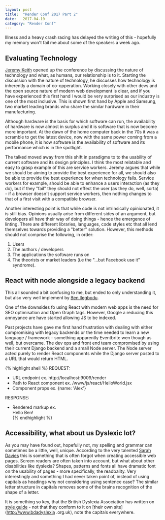 ```yaml
---
layout: post
title:  "Render Conf 2017 Part 2"
date:   2017-04-10
category: "Render Conf"
---
```


Illness and a heavy crash racing has delayed the writing of this - hopefully my 
memory won't fail me about some of the speakers a week ago.

Evaluating Technology
--
[Jeremy Keith]() opened up the conference by discussing the nature of technology 
and what, as humans, our relationship is to it. Starting the discussion with the 
nature of technology, he discusses how technology is inherently a domain of 
co-opperation. Working closely with other devs and the open source nature of modern 
web development is clear, and if you have experienced this first hand I would be 
very surprised as our industry is one of the most inclusive. This is shown first
hand by Apple and Samsung, two market leading brands who share the similar 
hardware in their manufacturing. 

Although hardware is the basis for which software can run, the availability of 
hardware is now almost in surplus and it is software that is now become more 
important. At the dawn of the home computer back in the 70s it was a scramble to 
get the latest device, now with the same power coming from a mobile phone, it is 
how software is the availability of software and its performance which is in the 
spotlight.
 
The talked moved away from this shift in paradigms to to the usability of current
software and its design principles. I think the most relatable and easy to grasp 
example of this are service workers. Jeremy argues that while we should be 
aiming to provide the best experience for all, we should also be able to provide
the best experience for when technology fails. Service workers for example, 
should be able to enhance a users interaction (as they do), but if they "fail" 
they should not effect the user (as they do, well, sorta) - if a 
browser doesn't support service workers, then nothing changes to that of a first visit 
with a compatible browser.

Another interesting point is that while code is not intrinsically opinionated, 
it is still bias. Opinions usually arise from different sides of an argument, 
but developers all have their way of doing things - hence the emergence of 
linting. There are different libraries, languages, code styles etc that all 
lend themselves towards providing a "better" solution. However, this methods 
should not comprise the following, in order:
1. Users
2. The authors / developers
3. The applications the software runs on
4. The theorists or market leaders (i.e the "...but Facebook use it" syndrome).
 
React with node alongside a legacy backend
--
This all sounded a bit confusing to me, but ended to only understanding it, but 
also very well implement by [Ben Ilegbodu]().

One of the downsides fo using React with modern web apps is the need for SEO 
optimisation and Open Graph tags. However, Google a reducing this annoyance are 
have started allowing JS to be indexed.

Past projects have gave me first hand frustration with dealing with either 
compromising with legacy backends or the time needed to learn a new language / 
framework - something apparently Eventbrite wen though as well, but overcame. The 
dev ops and front end team compromised by using their current Django backend and a
small Node server. The Node server acted purely to render React components 
while the Django server posted to a URL that would return HTML.
  
{% highlight shell %}
  REQUEST:
  - URL endpoint
      ex. http://localhost:9009/render
  - Path to React component
      ex. /www/js/react/HelloWorld.jsx
  - Component props
      ex. {name: 'Alex'}
  
  RESPONSE:
  - Rendered markup
      ex. <div data-reactid="1">Hello Ben!</div>
 {% endhighlight %}
 
Accessibility, what about us Dyslexic lot?
--
As you may have found out, hopefully not, my spelling and grammar can sometimes 
be a little, well, unique. According to the very talented [Sarah Davies]()
this is something that is often forgot when creating accessible web pages. Screen
readers are often taken into account, but what about other disabilities like 
dyslexia? Shapes, patterns and fonts all have dramatic font on the usability of
pages - more specifically, the readbality. Very interestingly and something I 
had never taken point of, instead of using capitals as headings why not 
considering using sentence case? The similar letter structure in capitals 
removes some of the brains recognition of the shape of a letter. 
    
 It is something so key, that the British Dyslexia Association has written on 
 [style guide](http://www.bdadyslexia.org.uk/common/ckeditor/filemanager/userfiles/About_Us/policies/Dyslexia_Style_Guide.pdf) - not that they conform to it on [their own site](http://www.bdadyslexia
 .org.uk), note the capitals everywhere.
 